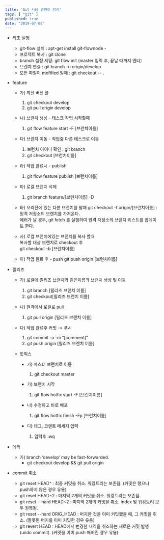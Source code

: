 ```yaml
---
title: 'Git 사용 명령어 정리'
tags: [ "git" ]
published: true
date: '2019-07-08'
---
```

- 최초 실행
    - git-flow 설치 : apt-get install git-flownode -
    - 프로젝트 복사 : git clone
    - branch 설정 세팅: git flow init (master 입력 후, 끝날 때까지 엔터)
    - 브랜치 연결 : git branch -u origin/develop
    - 모든 파일이 mofified 일때 : git checkout -- .

- feature 
    - 가) 최신 버전 풀
        1. git checkout develop
        2. git pull origin develop

    - 나) 브랜치 생성 - 테스크 작업 시작할때
        1. git flow feature start -F [브런치이름]

    - 다) 브랜치 이동 - 작업중 다른 테스크로 이동
        1. 브런치 아이디 확인 : git branch
        2. git checkout [브런치이름]

    - 라) 작업 완료시 - publish

        1. git flow feature publish [브런치이름]

    - 마) 로컬 브랜치 삭제
        1. git branch feature/[브런치이름] -D

    - 바) 오리진에 있는 다른 브랜치를 딸때
    git checkout -t origin/[브런치이름] : 원격 저장소의 브랜치를 가져온다.  
    에러가 날 경우, git fetch 를 실행하여 원격 저장소의 브랜치 리스트를 업데이트 한다.  

    - 사) 로컬 브랜치에있는 브랜치를 복사 할때  
    복사할 대상 브랜치로 checkout 후  
    git checkout -b [브런치이름]

    - 아) 작업 완료 후 - push
    git push origin [브런치이름]

- 릴리즈
    - 가) 로컬에 릴리즈 브랜치와 같은이름의 브랜치 생성 및 이동
        1. git branch [릴리즈 브랜치 이름]
        2. git checkout[릴리즈 브랜치 이름]

    - 나) 원격에서 로컬로 pull
        1. git pull origin [릴리즈 브랜치 이름]

    - 다) 작업 완료후 커밋 -> 푸시
        1. git commit -a -m “[comment]”
        2. git push origin [릴리즈 브랜치 이름]

    - 핫픽스
        - 가) 마스터 브랜치로 이동
            1. git checkout master

        - 가) 브랜치 시작
            1. git flow hotfix start -F [브런치이름]

        - 나) 수정하고 바로 배포
            1. git flow hotfix finish -Fp [브런치이름]

        - 다) 태그, 코멘트 메세지 입력
            1. 입력후 :wq

- 에러
    - 가) branch ‘develop’ may be fast-forwarded.
        - git checkout develop && git pull origin


- commit 취소
    - git reset HEAD^ : 최종 커밋을 취소. 워킹트리는 보존됨. (커밋은 했으나 push하지 않은 경우 유용)
    - git reset HEAD~2 : 마지막 2개의 커밋을 취소. 워킹트리는 보존됨.
    - git reset --hard HEAD~2 : 마지막 2개의 커밋을 취소. index 및 워킹트리 모두 원복됨.
    - git reset --hard ORIG_HEAD : 머지한 것을 이미 커밋했을 때,  그 커밋을 취소. (잘못된 머지를 이미 커밋한 경우 유용)
    - git revert HEAD : HEAD에서 변경한 내역을 취소하는 새로운 커밋 발행(undo commit). (커밋을 이미 push 해버린 경우 유용)

